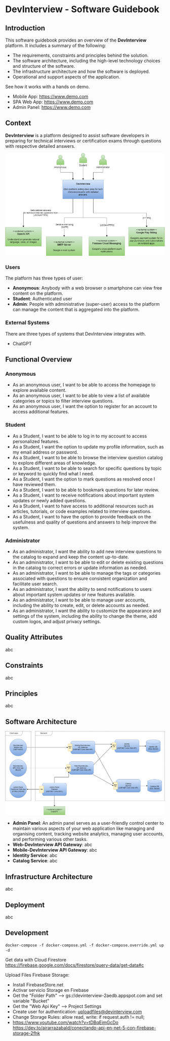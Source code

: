 # DevInterview - Software Guidebook

## Introduction

This software guidebook provides an overview of the **DevInterview** platform. It includes a summary of the following:

- The requirements, constraints and principles behind the solution.
- The software architecture, including the high-level technology choices and structure of the software.
- The infrastructure architecture and how the software is deployed.
- Operational and support aspects of the application.

See how it works with a hands on demo.

- Mobile App: https://www.demo.com
- SPA Web App: https://www.demo.com
- Admin Panel: https://www.demo.com

## Context

**DevInterview** is a platform designed to assist software developers in preparing for technical interviews or certification exams through questions with respective detailed answers.

![](docs/images/context.png)

### Users

The platform has three types of user:

- **Anonymous**: Anybody with a web browser o smartphone can view free content on the platform.
- **Student**: Authenticated user
- **Admin**: People with administrative (super-user) access to the platform can manage the content that is aggregated into the platform.

### External Systems

There are three types of systems that DevInterview integrates with.

- ChatGPT

## Functional Overview

### Anonymous

- As an anonymous user, I want to be able to access the homepage to explore available content.
- As an anonymous user, I want to be able to view a list of available categories or topics to filter interview questions.
- As an anonymous user, I want the option to register for an account to access additional features.

### Student

- As a Student, I want to be able to log in to my account to access personalized features.
- As a Student, I want the option to update my profile information, such as my email address or password.
- As a Student, I want to be able to browse the interview question catalog to explore different areas of knowledge.
- As a Student, I want to be able to search for specific questions by topic or keyword to quickly find what I need.
- As a Student, I want the option to mark questions as resolved once I have reviewed them.
- As a Student, I want to be able to bookmark questions for later review.
- As a Student, I want to receive notifications about important system updates or newly added questions.
- As a Student, I want to have access to additional resources such as articles, tutorials, or code examples related to interview questions.
- As a Student, I want to have the option to provide feedback on the usefulness and quality of questions and answers to help improve the system.

### Administrator

- As an administrator, I want the ability to add new interview questions to the catalog to expand and keep the content up-to-date.
- As an administrator, I want to be able to edit or delete existing questions in the catalog to correct errors or update information as needed.
- As an administrator, I want to be able to manage the tags or categories associated with questions to ensure consistent organization and facilitate user search.
- As an administrator, I want the ability to send notifications to users about important system updates or new features available.
- As an administrator, I want to be able to manage user accounts, including the ability to create, edit, or delete accounts as needed.
- As an administrator, I want the ability to customize the appearance and settings of the system, including the ability to change the theme, add custom logos, and adjust privacy settings.

## Quality Attributes

abc

## Constraints

abc

## Principles

abc

## Software Architecture

![](docs/images/containers.png)

- **Admin Panel**: An admin panel serves as a user-friendly control center to maintain various aspects of your web application like managing and organising content, tracking website analytics, managing user accounts, and performing various other tasks.
- **Web-DevInterview API Gateway**: abc
- **Mobile-DevInterview API Gateway**: abc
- **Identity Service**: abc
- **Catalog Service**: abc

## Infrastructure Architecture

abc

## Deployment

abc

## Development

```
docker-compose -f docker-compose.yml -f docker-compose.override.yml up -d
```

Get data with Cloud Firestore
https://firebase.google.com/docs/firestore/query-data/get-data#c

Upload Files Firebase Storage:

- Install FirebaseStore.net
- Activar servicio Storage en Firebase
- Get the "Folder Path" --> gs://devinterview-2aedb.appspot.com and set variable "Bucket"
- Get the "Web Api Key" --> Project Settings
- Create user for authentication: uploadfiles@devinterview.com
- Change Storage Rules: allow read, write: if request.auth != null;
- https://www.youtube.com/watch?v=tDBqEimGcDo
  https://dev.to/airarrazabald/conectando-api-en-net-5-con-firebase-storage-2fhk
